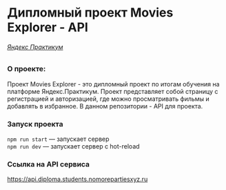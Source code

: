 # **Дипломный проект Movies Explorer - API**
###### *[Яндекс Практикум](https://www.practicum.yandex.ru "Яндекс Практикум")*
### О проекте:
Проект Movies Explorer - это дипломный проект по итогам обучения на платформе Яндекс.Практикум. Проект представляет собой страницу с регистрацией и авторизацией, где можно просматривать фильмы и добавлять в избранное. В данном репозитории - API для проекта.

### Запуск проекта

`npm run start` — запускает сервер   
`npm run dev` — запускает сервер с hot-reload

### Ссылка на API сервиса

https://api.diploma.students.nomorepartiesxyz.ru
